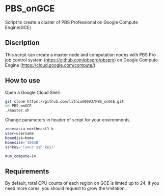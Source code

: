 # PBS_onGCE
Script to create a cluster of PBS Professional on Google Compute Engine(GCE)

## Discription
This script can create a master node and computation nodes with PBS Pro job control system (https://github.com/pbspro/pbspro) on Google Compute Engine (https://cloud.google.com/compute/).

## How to use
Open a Google Cloud Shell.
```bash
git clone https://github.com/lithium0003/PBS_onGCE.git
cd PBS_onGCE
./master.sh
```
Change parameters in header of script for your environments. 
```bash
zone=asia-northeast1-b
user=username
homedisk=home
homesize='100GB'
sshkey='(your ssh key)'

num_compute=14
```
## Requirements
By default, total CPU counts of each region on GCE is limted up to 24. If you need more cores, you should request to grow the limitation.
